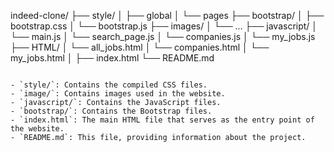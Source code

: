 
indeed-clone/
├── style/
│   ├── global
│   └── pages
├── bootstrap/
│   ├── bootstrap.css
│   └── bootstrap.js
├── images/
│   └── ...
├── javascript/
│   └── main.js
│   └── search_page.js
│    └── companies.js
│    └── my_jobs.js
├── HTML/
│   └── all_jobs.html
│    └── companies.html
│    └── my_jobs.html
│ 
├── index.html
└── README.md

```

- `style/`: Contains the compiled CSS files.
- `image/`: Contains images used in the website.
- `javascript/`: Contains the JavaScript files.
- `bootstrap/`: Contains the Bootstrap files.
- `index.html`: The main HTML file that serves as the entry point of the website.
- `README.md`: This file, providing information about the project.

